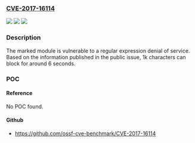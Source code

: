 ### [CVE-2017-16114](https://cve.mitre.org/cgi-bin/cvename.cgi?name=CVE-2017-16114)
![](https://img.shields.io/static/v1?label=Product&message=marked%20node%20module&color=blue)
![](https://img.shields.io/static/v1?label=Version&message=n%2Fa&color=blue)
![](https://img.shields.io/static/v1?label=Vulnerability&message=Denial%20of%20Service%20(CWE-400)&color=brighgreen)

### Description

The marked module is vulnerable to a regular expression denial of service. Based on the information published in the public issue, 1k characters can block for around 6 seconds.

### POC

#### Reference
No POC found.

#### Github
- https://github.com/ossf-cve-benchmark/CVE-2017-16114

